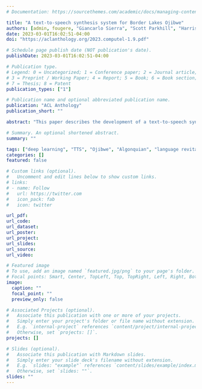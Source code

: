 ```yaml
---
# Documentation: https://sourcethemes.com/academic/docs/managing-content/

title: "A text-to-speech synthesis system for Border Lakes Ojibwe"
authors: [admin, fougere, "Giancarlo Sierra", "Scott Parkhill", "Harrison Porteous", "Chad Quinn"]
date: 2023-03-01T16:02:51-04:00
doi: "https://aclanthology.org/2023.computel-1.9.pdf"

# Schedule page publish date (NOT publication's date).
publishDate: 2023-03-01T16:02:51-04:00

# Publication type.
# Legend: 0 = Uncategorized; 1 = Conference paper; 2 = Journal article;
# 3 = Preprint / Working Paper; 4 = Report; 5 = Book; 6 = Book section;
# 7 = Thesis; 8 = Patent
publication_types: ["1"]

# Publication name and optional abbreviated publication name.
publication: "ACL Anthology"
publication_short: ""

abstract: "This paper describes the development of a text-to-speech synthesis system for Border Lakes Ojibwe, which is being deployed within a web-based language learning platform. We discuss our approach to community engagement, recording and editing transcribed sets of utterances for model training, the technical implementation of the speech synthesis model itself, how the system is being used by teachers and learners within the web-based platform, strategies for future extensions of this type of work to other Indigenous voices, dialects and languages, and possibilities for applications in additional educational contexts and beyond."

# Summary. An optional shortened abstract.
summary: ""

tags: ["deep learning", "TTS", "Ojibwe", "Algonquian", "language revitalization"]
categories: []
featured: false

# Custom links (optional).
#   Uncomment and edit lines below to show custom links.
# links:
# - name: Follow
#   url: https://twitter.com
#   icon_pack: fab
#   icon: twitter

url_pdf:
url_code:
url_dataset:
url_poster:
url_project:
url_slides:
url_source:
url_video:

# Featured image
# To use, add an image named `featured.jpg/png` to your page's folder. 
# Focal points: Smart, Center, TopLeft, Top, TopRight, Left, Right, BottomLeft, Bottom, BottomRight.
image:
  caption: ""
  focal_point: ""
  preview_only: false

# Associated Projects (optional).
#   Associate this publication with one or more of your projects.
#   Simply enter your project's folder or file name without extension.
#   E.g. `internal-project` references `content/project/internal-project/index.md`.
#   Otherwise, set `projects: []`.
projects: []

# Slides (optional).
#   Associate this publication with Markdown slides.
#   Simply enter your slide deck's filename without extension.
#   E.g. `slides: "example"` references `content/slides/example/index.md`.
#   Otherwise, set `slides: ""`.
slides: ""
---
```

